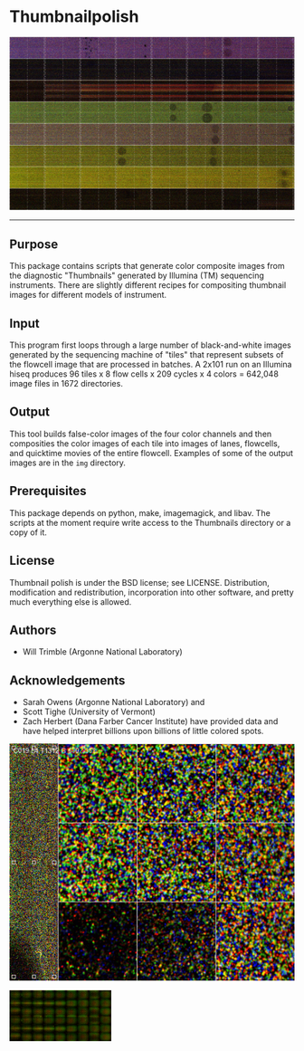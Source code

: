 # Thumbnailpolish
![Color rendering of a hiseq flowcell](img/cell-106.small.gif)
***
## Purpose
This package contains scripts that generate color composite images 
from the diagnostic "Thumbnails" generated by Illumina (TM) sequencing
instruments.  There are slightly different recipes for compositing
thumbnail images for different models of instrument.

## Input 
This program first loops through a large number of black-and-white
images generated by the sequencing machine of "tiles" that represent
subsets of the flowcell image that are processed in batches.  A 2x101
run on an Illumina hiseq produces 96 tiles x 8 flow cells x 209 cycles
x 4 colors = 642,048 image files in 1672 directories.  

## Output
This tool builds false-color images of the four color channels and
then composities the color images of each tile into images of lanes, 
flowcells, and quicktime movies of the entire flowcell.
Examples of some of the output images are in the `img` directory.

## Prerequisites
This package depends on python, make, imagemagick, and libav.
The scripts at the moment require write access to the Thumbnails
directory or a copy of it.

## License
Thumbnail polish is under the BSD license; see LICENSE.
Distribution, modification and redistribution, incorporation
into other software, and pretty much everything else is allowed.

## Authors
*   Will Trimble (Argonne National Laboratory)

## Acknowledgements
*   Sarah Owens (Argonne National Laboratory) and
*   Scott Tighe (University of Vermont)  
*   Zach Herbert (Dana Farber Cancer Institute) have provided data and have
helped interpret billions upon billions of little colored spots.  

![Color rendering of diagnostic tile image](img/s_4_1312_color.gif)

![Color rendering of Nextseq flowcel images](img/nextseq-cell.tiny.gif)

